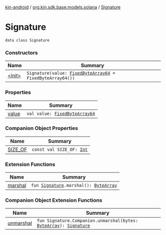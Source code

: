[kin-android](../../index.md) / [org.kin.sdk.base.models.solana](../index.md) / [Signature](./index.md)

# Signature

`data class Signature`

### Constructors

| Name | Summary |
|---|---|
| [&lt;init&gt;](-init-.md) | `Signature(value: `[`FixedByteArray64`](../-fixed-byte-array64/index.md)` = FixedByteArray64())` |

### Properties

| Name | Summary |
|---|---|
| [value](value.md) | `val value: `[`FixedByteArray64`](../-fixed-byte-array64/index.md) |

### Companion Object Properties

| Name | Summary |
|---|---|
| [SIZE_OF](-s-i-z-e_-o-f.md) | `const val SIZE_OF: `[`Int`](https://kotlinlang.org/api/latest/jvm/stdlib/kotlin/-int/index.html) |

### Extension Functions

| Name | Summary |
|---|---|
| [marshal](../marshal.md) | `fun `[`Signature`](./index.md)`.marshal(): `[`ByteArray`](https://kotlinlang.org/api/latest/jvm/stdlib/kotlin/-byte-array/index.html) |

### Companion Object Extension Functions

| Name | Summary |
|---|---|
| [unmarshal](../unmarshal.md) | `fun Signature.Companion.unmarshal(bytes: `[`ByteArray`](https://kotlinlang.org/api/latest/jvm/stdlib/kotlin/-byte-array/index.html)`): `[`Signature`](./index.md) |
